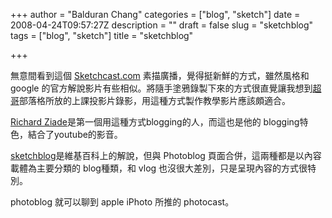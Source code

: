 +++
author = "Balduran Chang"
categories = ["blog", "sketch"]
date = 2008-04-24T09:57:27Z
description = ""
draft = false
slug = "sketchblog"
tags = ["blog", "sketch"]
title = "sketchblog"

+++


無意間看到這個 [Sketchcast.com](http://sketchcast.com/) 素描廣播，覺得挺新鮮的方式，雖然風格和 google 的官方解說影片有些相似。將隨手塗鴉錄製下來的方式很直覺讓我想到[超哥](http://www.cs.nctu.edu.tw/~changcc/wordpress/2008/04/23/wli-keynot/)部落格所放的上課投影片錄影，用這種方式製作教學影片應該頗適合。

[Richard Ziade](http://sketch.basement.org/)是第一個用這種方式blogging的人，而這也是他的 blogging特色，結合了youtube的影音。

[sketchblog](http://en.wikipedia.org/wiki/Sketchblog)是維基百科上的解說，但與 Photoblog 頁面合併，這兩種都是以內容載體為主要分類的 blog種類，和 vlog 也沒很大差別，只是呈現內容的方式很特別。

photoblog 就可以聊到 apple iPhoto 所推的 photocast。

